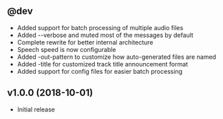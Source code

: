@dev
----
 * Added support for batch processing of multiple audio files
 * Added --verbose and muted most of the messages by default
 * Complete rewrite for better internal architecture
 * Speech speed is now configurable
 * Added -out-pattern to customize how auto-generated files are named
 * Added -title for customized track title announcement format
 * Added support for config files for easier batch processing

v1.0.0 (2018-10-01)
-------------------
 * Initial release
